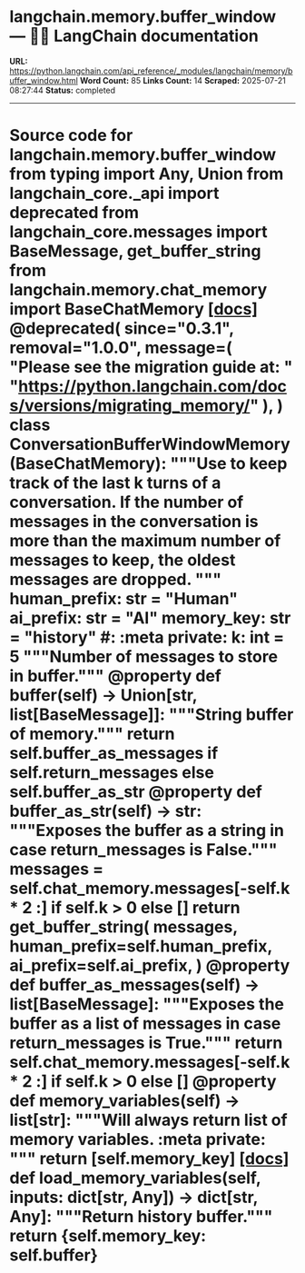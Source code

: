 # langchain.memory.buffer_window — 🦜🔗 LangChain  documentation

**URL:** https://python.langchain.com/api_reference/_modules/langchain/memory/buffer_window.html
**Word Count:** 85
**Links Count:** 14
**Scraped:** 2025-07-21 08:27:44
**Status:** completed

---

# Source code for langchain.memory.buffer\_window               from typing import Any, Union          from langchain_core._api import deprecated     from langchain_core.messages import BaseMessage, get_buffer_string          from langchain.memory.chat_memory import BaseChatMemory                              [[docs]](https://python.langchain.com/api_reference/langchain/memory/langchain.memory.buffer_window.ConversationBufferWindowMemory.html#langchain.memory.buffer_window.ConversationBufferWindowMemory)     @deprecated(         since="0.3.1",         removal="1.0.0",         message=(             "Please see the migration guide at: "             "https://python.langchain.com/docs/versions/migrating_memory/"         ),     )     class ConversationBufferWindowMemory(BaseChatMemory):         """Use to keep track of the last k turns of a conversation.              If the number of messages in the conversation is more than the maximum number         of messages to keep, the oldest messages are dropped.         """              human_prefix: str = "Human"         ai_prefix: str = "AI"         memory_key: str = "history"  #: :meta private:         k: int = 5         """Number of messages to store in buffer."""              @property         def buffer(self) -> Union[str, list[BaseMessage]]:             """String buffer of memory."""             return self.buffer_as_messages if self.return_messages else self.buffer_as_str              @property         def buffer_as_str(self) -> str:             """Exposes the buffer as a string in case return_messages is False."""             messages = self.chat_memory.messages[-self.k * 2 :] if self.k > 0 else []             return get_buffer_string(                 messages,                 human_prefix=self.human_prefix,                 ai_prefix=self.ai_prefix,             )              @property         def buffer_as_messages(self) -> list[BaseMessage]:             """Exposes the buffer as a list of messages in case return_messages is True."""             return self.chat_memory.messages[-self.k * 2 :] if self.k > 0 else []              @property         def memory_variables(self) -> list[str]:             """Will always return list of memory variables.                  :meta private:             """             return [self.memory_key]                         [[docs]](https://python.langchain.com/api_reference/langchain/memory/langchain.memory.buffer_window.ConversationBufferWindowMemory.html#langchain.memory.buffer_window.ConversationBufferWindowMemory.load_memory_variables)         def load_memory_variables(self, inputs: dict[str, Any]) -> dict[str, Any]:             """Return history buffer."""             return {self.memory_key: self.buffer}